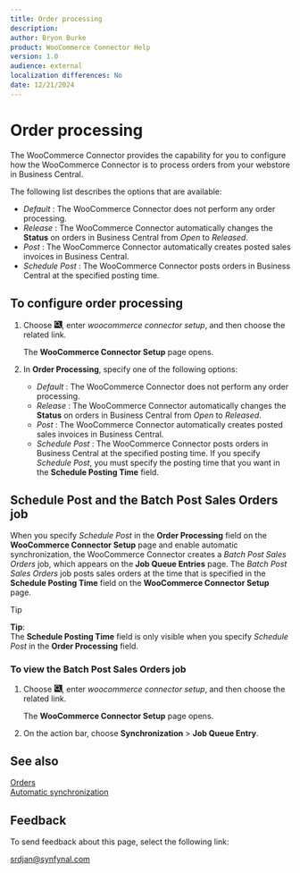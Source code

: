 ```yaml
---
title: Order processing
description: 
author: Bryon Burke
product: WooCommerce Connector Help
version: 1.0
audience: external
localization differences: No
date: 12/21/2024
---
```


<!-- markdownlint-disable MD006 MD007 MD009 MD024 MD025 MD033 -->
<!--// cspell:ignore  markdownlint allowfullscreen keyframes webstore woocommerce -->

# Order processing

The WooCommerce Connector provides the capability for you to configure how the WooCommerce Connector is to process orders from your webstore in Business Central.

The following list describes the options that are available:

- <i>Default</i> : The WooCommerce Connector does not perform any order processing.
- <i>Release</i> : The WooCommerce Connector automatically changes the <b>Status</b> on orders in Business Central from <i>Open</i> to <i>Released</i>.
- <i>Post</i> : The WooCommerce Connector automatically creates posted sales invoices in Business Central.
- <i>Schedule Post</i> : The WooCommerce Connector posts orders in Business Central at the specified posting time.

## To configure order processing

1. Choose ![Lightbulb that opens the Tell Me feature.](media/ui-search/search_small.png "Tell me what you want to do"), enter <i>woocommerce connector setup</i>, and then choose the related link.

   The <b>WooCommerce Connector Setup</b> page opens.

1. In <b>Order Processing</b>, specify one of the following options:
     - <i>Default</i> : The WooCommerce Connector does not perform any order processing.
     - <i>Release</i> : The WooCommerce Connector automatically changes the <b>Status</b> on orders in Business Central from <i>Open</i> to <i>Released</i>.
     - <i>Post</i> : The WooCommerce Connector automatically creates posted sales invoices in Business Central.
     - <i>Schedule Post</i> : The WooCommerce Connector posts orders in Business Central at the specified posting time. If you specify <i>Schedule Post</i>, you must specify the posting time that you want in the <b>Schedule Posting Time</b> field.

## Schedule Post and the Batch Post Sales Orders job

When you specify <i>Schedule Post</i> in the <b>Order Processing</b> field on the <b>WooCommerce Connector Setup</b> page and enable automatic synchronization, the WooCommerce Connector creates a <i>Batch Post Sales Orders</i> job, which appears on the <b>Job Queue Entries</b> page. The <i>Batch Post Sales Orders</i> job posts sales orders at the time that is specified in the <b>Schedule Posting Time</b> field on the <b>WooCommerce Connector Setup</b> page. 

> [!TIP]
> <b>Tip</b>:<br>The <b>Schedule Posting Time</b> field is only visible when you specify <i>Schedule Post</i> in the <b>Order Processing</b> field.

### To view the Batch Post Sales Orders job

1. Choose ![Lightbulb that opens the Tell Me feature.](media/ui-search/search_small.png "Tell me what you want to do"), enter <i>woocommerce connector setup</i>, and then choose the related link.

   The <b>WooCommerce Connector Setup</b> page opens.

1. On the action bar, choose <b>Synchronization</b> > <b>Job Queue Entry</b>.

## See also

[Orders](orders.md)  
[Automatic synchronization](automatic-synchronization.md)

## Feedback

To send feedback about this page, select the following link:

[srdjan@synfynal.com](mailto:srdjan@synfynal.com?subject=Documentation%20Feedback%20Product%20Docs:%20order-processing)
